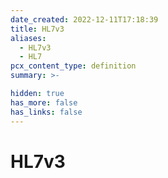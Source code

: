 ```yaml
---
date_created: 2022-12-11T17:18:39
title: HL7v3
aliases:
  - HL7v3
  - HL7
pcx_content_type: definition
summary: >-

hidden: true
has_more: false
has_links: false
---
```


# HL7v3
